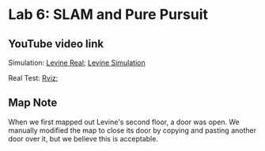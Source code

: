 # Lab 6: SLAM and Pure Pursuit

## YouTube video link
Simulation:
[Levine Real](https://youtu.be/Hw7a4m3ylSs);
[Levine Simulation](https://youtu.be/4qqBczrj9HI)

Real Test:
[Rviz](https://youtu.be/b4HfJnFr6tE);

## Map Note
When we first mapped out Levine's second floor, a door was open. We manually modified the map to close its door by copying and pasting another door over it, but we believe this is acceptable.
